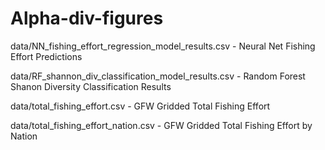 # Alpha-div-figures

data/NN_fishing_effort_regression_model_results.csv - Neural Net Fishing Effort Predictions

data/RF_shannon_div_classification_model_results.csv - Random Forest Shanon Diversity Classification Results

data/total_fishing_effort.csv - GFW Gridded Total Fishing Effort

data/total_fishing_effort_nation.csv - GFW Gridded Total Fishing Effort by Nation